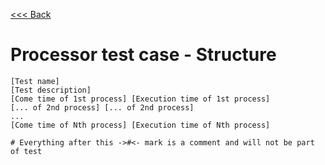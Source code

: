 [<<< Back](../../../readme.md)

# Processor test case - Structure
```
[Test name]
[Test description]
[Come time of 1st process] [Execution time of 1st process]
[... of 2nd process] [... of 2nd process]
...
[Come time of Nth process] [Execution time of Nth process]

# Everything after this ->#<- mark is a comment and will not be part of test
```